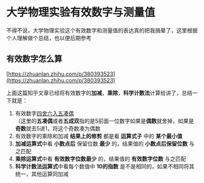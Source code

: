 # 大学物理实验有效数字与测量值  
不得不说，大学物理实验这个有效数字和测量值的表达真的把我搞晕了，这里根据个人理解做个总结，也以便后期参考  

## 有效数字怎么算  

[https://zhuanlan.zhihu.com/p/380393523](https://zhuanlan.zhihu.com/p/380393523)  

上面这篇知乎文章已经将有效数字的**加减**，**乘除**，**科学计数法**计算给讲了，总结一下就是：

1. 有效数字[四舍六入五凑偶](https://baike.baidu.com/item/%E5%9B%9B%E8%88%8D%E5%85%AD%E5%85%A5%E4%BA%94%E6%88%90%E5%8F%8C/9062547)  
   （这里的**五凑偶**或者**五成双**指的是5前面一位数字如果是**偶数**就舍掉，如果是**奇数**就去5进1，将这个奇数凑为偶数  
2. 有效数字的乘除和加减 **结果上的修剪** 都是看 **运算式子** 中的 **某个最小值**  
3. **加减运算式**中看 **小数点后** 保留位数 **最少** 的，结果值的 **小数点后保留位数** 与之匹配  
4. **乘除运算式**中看 **有效数字位数最少** 的，结果值的 **有效数字位数** 与之匹配  
5. **科学计数法运算式**中看每个数值中 **10的指数** 是不是相同的，如果不相同将其统一，其他运算同加减  

